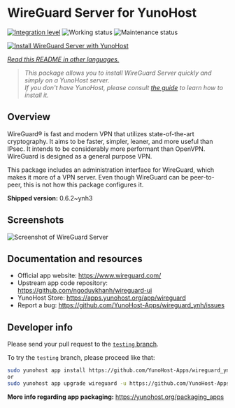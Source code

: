 <!--
N.B.: This README was automatically generated by <https://github.com/YunoHost/apps/tree/master/tools/readme_generator>
It shall NOT be edited by hand.
-->

# WireGuard Server for YunoHost

[![Integration level](https://dash.yunohost.org/integration/wireguard.svg)](https://ci-apps.yunohost.org/ci/apps/wireguard/) ![Working status](https://ci-apps.yunohost.org/ci/badges/wireguard.status.svg) ![Maintenance status](https://ci-apps.yunohost.org/ci/badges/wireguard.maintain.svg)

[![Install WireGuard Server with YunoHost](https://install-app.yunohost.org/install-with-yunohost.svg)](https://install-app.yunohost.org/?app=wireguard)

*[Read this README in other languages.](./ALL_README.md)*

> *This package allows you to install WireGuard Server quickly and simply on a YunoHost server.*  
> *If you don't have YunoHost, please consult [the guide](https://yunohost.org/install) to learn how to install it.*

## Overview

WireGuard® is fast and modern VPN that utilizes state-of-the-art cryptography. It aims to be faster, simpler, leaner, and more useful than IPsec. It intends to be considerably more performant than OpenVPN. WireGuard is designed as a general purpose VPN.

This package includes an administration interface for WireGuard, which makes it more of a VPN server. Even though WireGuard can be peer-to-peer, this is not how this package configures it.


**Shipped version:** 0.6.2~ynh3

## Screenshots

![Screenshot of WireGuard Server](./doc/screenshots/screenshot.png)

## Documentation and resources

- Official app website: <https://www.wireguard.com/>
- Upstream app code repository: <https://github.com/ngoduykhanh/wireguard-ui>
- YunoHost Store: <https://apps.yunohost.org/app/wireguard>
- Report a bug: <https://github.com/YunoHost-Apps/wireguard_ynh/issues>

## Developer info

Please send your pull request to the [`testing` branch](https://github.com/YunoHost-Apps/wireguard_ynh/tree/testing).

To try the `testing` branch, please proceed like that:

```bash
sudo yunohost app install https://github.com/YunoHost-Apps/wireguard_ynh/tree/testing --debug
or
sudo yunohost app upgrade wireguard -u https://github.com/YunoHost-Apps/wireguard_ynh/tree/testing --debug
```

**More info regarding app packaging:** <https://yunohost.org/packaging_apps>
